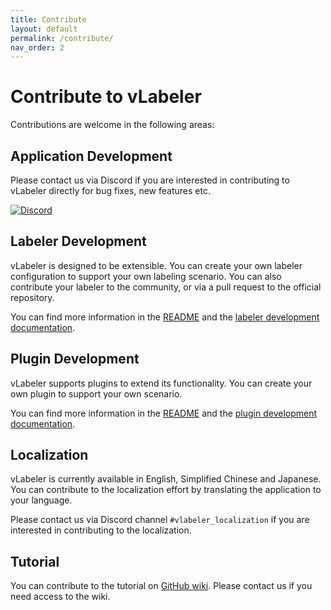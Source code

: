 ```yaml
---
title: Contribute
layout: default
permalink: /contribute/
nav_order: 2
---
```


# Contribute to vLabeler

Contributions are welcome in the following areas:

## Application Development

Please contact us via Discord if you are interested in contributing to vLabeler directly for bug fixes, new features
etc.

[![Discord](https://img.shields.io/discord/984044285584359444?style=for-the-badge&label=discord&logo=discord&logoColor=ffffff&color=7389D8&labelColor=6A7EC2)](https://discord.gg/yrTqG2SrRd)

## Labeler Development

vLabeler is designed to be extensible. You can create your own labeler configuration to support your own labeling
scenario. You can also contribute your labeler to the community, or via a pull request to the official repository.

You can find more information in the [README](https://github.com/sdercolin/vlabeler#labelers) and
the [labeler development documentation](https://github.com/sdercolin/vlabeler/blob/main/docs/labeler-development.md).

## Plugin Development

vLabeler supports plugins to extend its functionality. You can create your own plugin to support your own scenario.

You can find more information in the [README](https://github.com/sdercolin/vlabeler#plugins) and
the [plugin development documentation](https://github.com/sdercolin/vlabeler/blob/main/docs/plugin-development.md).

## Localization

vLabeler is currently available in English, Simplified Chinese and Japanese. You can contribute to the localization
effort by translating the application to your language.

Please contact us via Discord channel `#vlabeler_localization` if you are interested in contributing to the
localization.

## Tutorial

You can contribute to the tutorial on [GitHub wiki](https://github.com/sdercolin/vlabeler/wiki).
Please contact us if you need access to the wiki.
